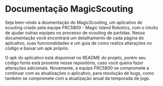 # Documentação MagicScouting

Seja bem-vindo a doumentação do MagicScouting, um aplicativo de scouting criado pela equipe FRC5800 - Magic Island Robotics, com o intuito de ajudar outras equipes no processo de scouting de partidas. Nessa documentação você encontrará um detalhamento de cada página do aplicativo, suas funcionalidades e um guia de como realiza alterações no código e baixar um apk próprio.

O apk do aplicativo está disponível no README do projeto, porém seu código fonte está presente nesse repositório, caso você queira fazer alterações adicionais. Novamente, a equipe FRC5800 se compromete a continuar com as atualizações o aplicativo, para resolução de bugs, como também se compromete com a atualização anual da temporada de jogo.
